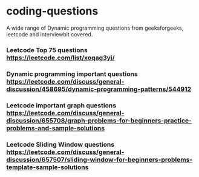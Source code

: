 # coding-questions
 A wide range of Dynamic programming questions from geeksforgeeks, leetcode and interviewbit covered.
 
 ### Leetcode Top 75 questions https://leetcode.com/list/xoqag3yj/
 ### Dynamic programming important questions https://leetcode.com/discuss/general-discussion/458695/dynamic-programming-patterns/544912
 
 ### Leetcode important graph questions https://leetcode.com/discuss/general-discussion/655708/graph-problems-for-beginners-practice-problems-and-sample-solutions
 
 ### Leetcode Sliding Window questions https://leetcode.com/discuss/general-discussion/657507/sliding-window-for-beginners-problems-template-sample-solutions
